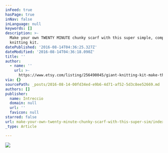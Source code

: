 ```yaml
---
inFeed: true
hasPage: true
inNav: false
inLanguage: null
keywords: []
description: >-
  Make your own TWENTY MINUTE chunky scarf with this super simple, complete DIY
  knitting kit.
datePublished: '2016-08-14T04:36:25.327Z'
dateModified: '2016-08-14T04:36:18.090Z'
title: ''
author:
  - name: ''
    url: >-
      https://www.etsy.com/listing/256490045/giant-knitting-kit-make-the-chunky-scarf?ref=shop_home_active_8
via: {}
sourcePath: _posts/2016-08-14-00fd34ed-e9b6-4d71-af52-5d3c8ee52669.md
authors: []
publisher:
  name: Intreccio
  domain: null
  url: ''
  favicon: null
starred: false
url: make-your-own-twenty-minute-chunky-scarf-with-this-super-sim/index.html
_type: Article

---
```

![](https://the-grid-user-content.s3-us-west-2.amazonaws.com/4a409fbd-8c8b-4908-825d-23c65218f3ac.jpg)